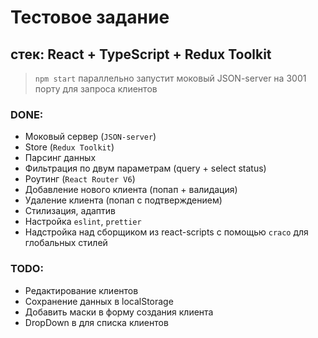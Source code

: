 # Тестовое задание
## стек: React + TypeScript + Redux Toolkit

> `npm start` параллельно запустит моковый JSON-server на 3001 порту для запроса клиентов

### DONE:
- Моковый сервер (`JSON-server`)
- Store (`Redux Toolkit`)
- Парсинг данных
- Фильтрация по двум параметрам (query + select status)
- Роутинг (`React Router V6`)
- Добавление нового клиента (попап + валидация)
- Удаление клиента (попап с подтверждением)
- Стилизация, адаптив
- Настройка `eslint`, `prettier`
- Надстройка над сборщиком из react-scripts с помощью `craco` для глобальных стилей

### TODO:
- Редактирование клиентов
- Сохранение данных в localStorage
- Добавить маски в форму создания клиента
- DropDown в для списка клиентов